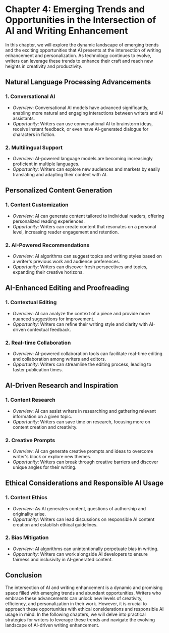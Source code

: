 Chapter 4: Emerging Trends and Opportunities in the Intersection of AI and Writing Enhancement
==============================================================================================

In this chapter, we will explore the dynamic landscape of emerging trends and the exciting opportunities that AI presents at the intersection of writing enhancement and personalization. As technology continues to evolve, writers can leverage these trends to enhance their craft and reach new heights in creativity and productivity.

Natural Language Processing Advancements
----------------------------------------

### 1. **Conversational AI**

* *Overview*: Conversational AI models have advanced significantly, enabling more natural and engaging interactions between writers and AI assistants.
* *Opportunity*: Writers can use conversational AI to brainstorm ideas, receive instant feedback, or even have AI-generated dialogue for characters in fiction.

### 2. **Multilingual Support**

* *Overview*: AI-powered language models are becoming increasingly proficient in multiple languages.
* *Opportunity*: Writers can explore new audiences and markets by easily translating and adapting their content with AI.

Personalized Content Generation
-------------------------------

### 1. **Content Customization**

* *Overview*: AI can generate content tailored to individual readers, offering personalized reading experiences.
* *Opportunity*: Writers can create content that resonates on a personal level, increasing reader engagement and retention.

### 2. **AI-Powered Recommendations**

* *Overview*: AI algorithms can suggest topics and writing styles based on a writer's previous work and audience preferences.
* *Opportunity*: Writers can discover fresh perspectives and topics, expanding their creative horizons.

AI-Enhanced Editing and Proofreading
------------------------------------

### 1. **Contextual Editing**

* *Overview*: AI can analyze the context of a piece and provide more nuanced suggestions for improvement.
* *Opportunity*: Writers can refine their writing style and clarity with AI-driven contextual feedback.

### 2. **Real-time Collaboration**

* *Overview*: AI-powered collaboration tools can facilitate real-time editing and collaboration among writers and editors.
* *Opportunity*: Writers can streamline the editing process, leading to faster publication times.

AI-Driven Research and Inspiration
----------------------------------

### 1. **Content Research**

* *Overview*: AI can assist writers in researching and gathering relevant information on a given topic.
* *Opportunity*: Writers can save time on research, focusing more on content creation and creativity.

### 2. **Creative Prompts**

* *Overview*: AI can generate creative prompts and ideas to overcome writer's block or explore new themes.
* *Opportunity*: Writers can break through creative barriers and discover unique angles for their writing.

Ethical Considerations and Responsible AI Usage
-----------------------------------------------

### 1. **Content Ethics**

* *Overview*: As AI generates content, questions of authorship and originality arise.
* *Opportunity*: Writers can lead discussions on responsible AI content creation and establish ethical guidelines.

### 2. **Bias Mitigation**

* *Overview*: AI algorithms can unintentionally perpetuate bias in writing.
* *Opportunity*: Writers can work alongside AI developers to ensure fairness and inclusivity in AI-generated content.

Conclusion
----------

The intersection of AI and writing enhancement is a dynamic and promising space filled with emerging trends and abundant opportunities. Writers who embrace these advancements can unlock new levels of creativity, efficiency, and personalization in their work. However, it is crucial to approach these opportunities with ethical considerations and responsible AI usage in mind. In the following chapters, we will delve into practical strategies for writers to leverage these trends and navigate the evolving landscape of AI-driven writing enhancement.
